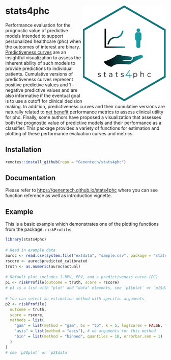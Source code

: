 # stats4phc <img src="man/figures/logo.png" align="right" width="260px" height="300px" />


Performance evaluation for the prognostic value of predictive models intended to 
support personalized healthcare (phc) when the outcomes of interest are binary. 
<a href="https://pubmed.ncbi.nlm.nih.gov/17982157/" target="_blank">Predictiveness curves</a>
are an insightful visualization to assess the inherent ability of such 
models to provide predictions to individual patients. Cumulative versions of predictiveness 
curves represent positive predictive values and 1 - negative predictive values and are also 
informative if the eventual goal is to use a cutoff for clinical decision making. 
In addition, predictiveness curves and their cumulative versions are naturally related to 
<a href="https://www.bmj.com/content/352/bmj.i6" target="_blank">net benefit</a>
performance metrics to assess clinical utility for phc. Finally, some authors have 
proposed a visualization that assesses both the prognostic value of predictive models and 
their performance as a classifier. This package provides a variety of functions for estimation 
and plotting of these performance evaluation curves and metrics.


## Installation

``` r
remotes::install_github(repo = "Genentech/stats4phc")
```

## Documentation

Please refer to https://genentech.github.io/stats4phc 
where you can see function reference as well as introduction vignette.

## Example

This is a basic example which demonstrates one of the plotting functions from the package, 
`riskProfile`:

``` r
library(stats4phc)

# Read in example data
auroc <- read.csv(system.file("extdata", "sample.csv", package = "stats4phc"))
rscore <- auroc$predicted_calibrated
truth <- as.numeric(auroc$actual)

# Default plot includes 1-NPV, PPV, and a predictiveness curve (PC) 
p1 <- riskProfile(outcome = truth, score = rscore)
# p1 is a list with "plot" and "data" elements, see `p1$plot` or `p1$data`

# You can select an estimation method with specific arguments
p2 <- riskProfile(
  outcome = truth,
  score = rscore,
  methods = list(
    "gam" = list(method = "gam", bs = "tp", k = 5, logscores = FALSE, fitonPerc = TRUE),
    "asis" = list(method = "asis"), # no arguments for this method
    "bin" = list(method = "binned", quantiles = 10, errorbar.sem = 1)
  )
)
# see `p2$plot` or `p2$data`
```

